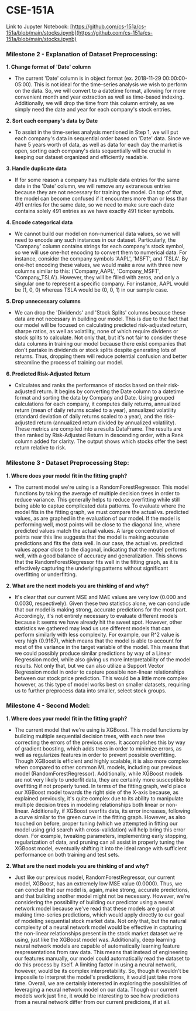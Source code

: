# CSE-151A

Link to Jupyter Notebook: [https://github.com/cs-151a/cs-151a/blob/main/stocks.ipynb](https://github.com/cs-151a/cs-151a/blob/main/stocks.ipynb)

### Milestone 2 - Explanation of Dataset Preprocessing:
**1. Change format of 'Date' column**
* The current 'Date' column is in object format (ex. 2018-11-29 00:00:00-05:00). This is not ideal for the time-series analysis we wish to perform on the data. So, we will convert to a datetime format, allowing for more convenient month and year extraction as well as time-based indexing. Additionally, we will drop the time from this column entirely, as we simply need the date and year for each company's stock entries.

**2. Sort each company's data by Date**
* To assist in the time-series analysis mentioned in Step 1, we will put each company's data in sequential order based on 'Date' data. Since we have 5 years worth of data, as well as data for each day the market is open, sorting each company's data sequentially will be crucial in keeping our dataset organized and efficiently readable.

**3. Handle duplicate data**
* If for some reason a company has multiple data entries for the same date in the 'Date' column, we will remove any extraneous entries because they are not necessary for training the model. On top of that, the model can become confused if it encounters more than or less than 491 entries for the same date, so we need to make sure each date contains solely 491 entries as we have exactly 491 ticker symbols.

**4. Encode categorical data**
* We cannot build our model on non-numerical data values, so we will need to encode any such instances in our dataset. Particularly, the 'Company' column contains strings for each company's stock symbol, so we will use one-hot encoding to convert them to numerical data. For instance, consider the company symbols 'AAPL', 'MSFT', and 'TSLA'. By one-hot encoding these values, we would make a row with three new columns similar to this: ('Company_AAPL', 'Company_MSFT', 'Company_TSLA'). However, they will be filled with zeros, and only a singular one to represent a specific company. For instance, AAPL would be (1, 0, 0) whereas TSLA would be (0, 0, 1) in our sample case. 

**5. Drop unnecessary columns**
* We can drop the 'Dividends' and 'Stock Splits' columns because these data are not necessary in building our model. This is due to the fact that our model will be focused on calculating predicted risk-adjusted return, sharpe ratios, as well as volatility, none of which require dividens or stock splits to calculate. Not only that, but it's not fair to consider these data columns in training our model because there exist companies that don't partake in dividends or stock splits despite generating lots of returns. Thus, dropping them will reduce potential confusion and better streamline the process of training our model. 

**6. Predicted Risk-Adjusted Return**
* Calculates and ranks the performance of stocks based on their risk-adjusted return. It begins by converting the Date column to a datetime format and sorting the data by Company and Date. Using grouped calculations for each company, it computes daily returns, annualized return (mean of daily returns scaled to a year), annualized volatility (standard deviation of daily returns scaled to a year), and the risk-adjusted return (annualized return divided by annualized volatility). These metrics are compiled into a results DataFrame. The results are then ranked by Risk-Adjusted Return in descending order, with a Rank column added for clarity. The output shows which stocks offer the best return relative to risk.

### Milestone 3 - Dataset Preprocessing Step:

**1. Where does your model fit in the fitting graph?**
* The current model we're using is a RandomForestRegressor. This model functions by taking the average of multiple decision trees in order to reduce variance. This generally helps to reduce overfitting while still being able to captue complicated data patterns. To evaluate where the model fits in the fitting graph, we must compare the actual vs. predicted values, as are graphed in the evaluation of our model. If the model is performing well, most points will be close to the diagonal line, where predicted values match the actual values. A large concentration of points near this line suggests that the model is making accurate predictions and fits the data well. In our case, the actual vs. predicted values appear close to the diagonal, indicating that the model performs well, with a good balance of accuracy and generalization. This shows that the RandomForestRegressor fits well in the fitting graph, as it is effectively capturing the underlying patterns without significant overfitting or underfitting.

**2. What are the next models you are thinking of and why?**
* It's clear that our current MSE and MAE values are very low (0.000 and 0.0030, respectively). Given these two statistics alone, we can conclude that our model is making strong, accurate predictions for the most part. Accordingly, it's not entirely necessary to evaluate different models because it seems we have already hit the sweet spot. However, other statistics we gathered may lead us use different models that can perform similarly with less complexity. For example, our R^2 value is very high (0.9167), which means that the model is able to account for most of the variance in the target variable of the model. This means that we could possibly produce similar predictions by way of a Linear Regression model, while also giving us more interpretability of the model results. Not only that, but we can also utilize a Support Vector Regression model in order to capture possible non-linear relationships between our stock price prediction. This would be a little more complex however, as this type of model works best on smaller datasets, requiring us to further preprocess data into smaller, select stock groups.

### Milestone 4 - Second Model:

**1. Where does your model fit in the fitting graph?**
* The current model that we're using is XGBoost. This model functions by building multiple sequential decision trees, with each new tree correcting the errors of the previous ones. It accomplishes this by way of gradient boosting, which adds trees in order to minimize errors, as well as regularizes features in order to prevent possible overfitting. Though XGBoost is efficient and highly scalable, it is also more complex when compared to other common ML models, including our previous model (RandomForestRegressor). Additionally, while XGBoost models are not very likely to underfit data, they are certainly more susceptible to ovefitting if not properly tuned. In terms of the fitting graph, we'd place our XGBoost model towards the right side of the X-axis because, as explained previously, it's quite complex due to its ability to manipulate multiple decision trees in modeling relationships both linear or non-linear. Additionally, if XGBoost overfits data, its error increases, following a curve similar to the green curve in the fitting graph. However, as also touched on before, proper tuning (which we attempted in fitting our model using grid search with cross-validation) will help bring this error down. For example, tweaking parameters, implementing early stopping, regularization of data, and pruning can all assist in properly tuning the XGBoost model, eventually shifting it into the ideal range with sufficient performance on both training and test sets.

**2. What are the next models you are thinking of and why?**
* Just like our previous model, RandomForestRegressor, our current model, XGBoost, has an extremely low MSE value (0.0000). Thus, we can conclue that our model is, again, make strong, accurate predictions, and that building another model might not be necessary. However, we're considering the possibility of building our predictor using a neural network model because we've read that these models are good at making time-series predictions, which would apply directly to our goal of modeling sequential stock market data. Not only that, but the natural complexity of a neural network model would be effective in capturing the non-linear relationships present in the stock market dataset we're using, just like the XGBoost model was. Additionally, deep learning neural network models are capable of automatically learning feature respresentations from raw data. This means that instead of engineering our features manually, our model could automatically read the dataset to do this process by itself. A limiting factor in using a neural network, however, would be its complex interpretability. So, though it wouldn't be impossile to interpret the model's predictions, it would just take more time. Overall, we are certainly interested in exploring the possibilities of leveraging a neural network model on our data. Though our current models work just fine, it would be interesting to see how predictions from a neural network differ from our current predicions, if at all.
